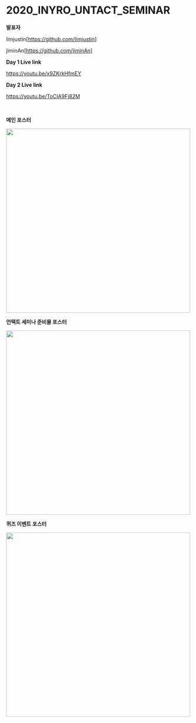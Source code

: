 # 2020_INYRO_UNTACT_SEMINAR

**발표자**

limjustin[https://github.com/limjustin]

jiminAn[https://github.com/jiminAn]

**Day 1 Live link**

https://youtu.be/x9ZKrkHfmEY

**Day 2 Live link**

https://youtu.be/ToCIA9Fj82M

<br>

**메인 포스터**

<img src = "https://user-images.githubusercontent.com/55044278/100056693-7425a500-2e69-11eb-8324-c872f356eea5.png" height = "500px">



**언택트 세미나 준비물 포스터**

<img src = "https://user-images.githubusercontent.com/55044278/100056746-8d2e5600-2e69-11eb-99fc-194e8f33f808.png" height = "500px">



**퀴즈 이벤트 포스터**

<img src = "https://user-images.githubusercontent.com/55044278/100056904-c797f300-2e69-11eb-91fb-6f35d23338a0.png" height = "500px">
